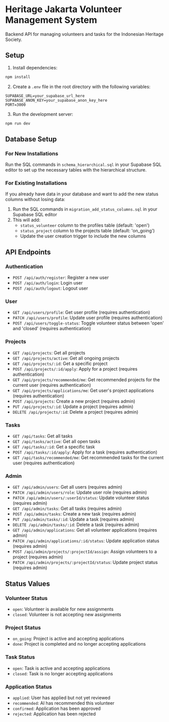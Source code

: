 # Heritage Jakarta Volunteer Management System

Backend API for managing volunteers and tasks for the Indonesian Heritage Society.

## Setup

1. Install dependencies:
```bash
npm install
```

2. Create a `.env` file in the root directory with the following variables:
```
SUPABASE_URL=your_supabase_url_here
SUPABASE_ANON_KEY=your_supabase_anon_key_here
PORT=3000
```

3. Run the development server:
```bash
npm run dev
```

## Database Setup

### For New Installations
Run the SQL commands in `schema_hierarchical.sql` in your Supabase SQL editor to set up the necessary tables with the hierarchical structure.

### For Existing Installations
If you already have data in your database and want to add the new status columns without losing data:

1. Run the SQL commands in `migration_add_status_columns.sql` in your Supabase SQL editor
2. This will add:
   - `status_volunteer` column to the profiles table (default: 'open')
   - `status_project` column to the projects table (default: 'on_going')
   - Update the user creation trigger to include the new columns

## API Endpoints

### Authentication
- `POST /api/auth/register`: Register a new user
- `POST /api/auth/login`: Login user
- `POST /api/auth/logout`: Logout user

### User
- `GET /api/users/profile`: Get user profile (requires authentication)
- `PATCH /api/users/profile`: Update user profile (requires authentication)
- `POST /api/users/toggle-status`: Toggle volunteer status between 'open' and 'closed' (requires authentication)

### Projects
- `GET /api/projects`: Get all projects
- `GET /api/projects/active`: Get all ongoing projects
- `GET /api/projects/:id`: Get a specific project
- `POST /api/projects/:id/apply`: Apply for a project (requires authentication)
- `GET /api/projects/recommended/me`: Get recommended projects for the current user (requires authentication)
- `GET /api/projects/applications/me`: Get user's project applications (requires authentication)
- `POST /api/projects`: Create a new project (requires admin)
- `PUT /api/projects/:id`: Update a project (requires admin)
- `DELETE /api/projects/:id`: Delete a project (requires admin)

### Tasks
- `GET /api/tasks`: Get all tasks
- `GET /api/tasks/active`: Get all open tasks
- `GET /api/tasks/:id`: Get a specific task
- `POST /api/tasks/:id/apply`: Apply for a task (requires authentication)
- `GET /api/tasks/recommended/me`: Get recommended tasks for the current user (requires authentication)

### Admin
- `GET /api/admin/users`: Get all users (requires admin)
- `PATCH /api/admin/users/role`: Update user role (requires admin)
- `PATCH /api/admin/users/:userId/status`: Update volunteer status (requires admin)
- `GET /api/admin/tasks`: Get all tasks (requires admin)
- `POST /api/admin/tasks`: Create a new task (requires admin)
- `PUT /api/admin/tasks/:id`: Update a task (requires admin)
- `DELETE /api/admin/tasks/:id`: Delete a task (requires admin)
- `GET /api/admin/applications`: Get all volunteer applications (requires admin)
- `PATCH /api/admin/applications/:id/status`: Update application status (requires admin)
- `POST /api/admin/projects/:projectId/assign`: Assign volunteers to a project (requires admin)
- `PATCH /api/admin/projects/:projectId/status`: Update project status (requires admin)

## Status Values

### Volunteer Status
- `open`: Volunteer is available for new assignments
- `closed`: Volunteer is not accepting new assignments

### Project Status
- `on_going`: Project is active and accepting applications
- `done`: Project is completed and no longer accepting applications

### Task Status
- `open`: Task is active and accepting applications
- `closed`: Task is no longer accepting applications

### Application Status
- `applied`: User has applied but not yet reviewed
- `recommended`: AI has recommended this volunteer
- `confirmed`: Application has been approved
- `rejected`: Application has been rejected
